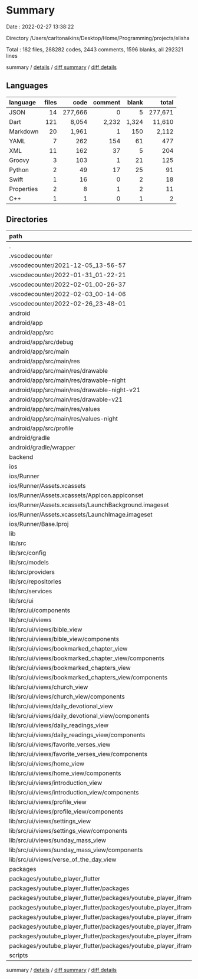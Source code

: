 # Summary

Date : 2022-02-27 13:38:22

Directory /Users/carltonaikins/Desktop/Home/Programming/projects/elisha

Total : 182 files,  288282 codes, 2443 comments, 1596 blanks, all 292321 lines

summary / [details](details.md) / [diff summary](diff.md) / [diff details](diff-details.md)

## Languages
| language | files | code | comment | blank | total |
| :--- | ---: | ---: | ---: | ---: | ---: |
| JSON | 14 | 277,666 | 0 | 5 | 277,671 |
| Dart | 121 | 8,054 | 2,232 | 1,324 | 11,610 |
| Markdown | 20 | 1,961 | 1 | 150 | 2,112 |
| YAML | 7 | 262 | 154 | 61 | 477 |
| XML | 11 | 162 | 37 | 5 | 204 |
| Groovy | 3 | 103 | 1 | 21 | 125 |
| Python | 2 | 49 | 17 | 25 | 91 |
| Swift | 1 | 16 | 0 | 2 | 18 |
| Properties | 2 | 8 | 1 | 2 | 11 |
| C++ | 1 | 1 | 0 | 1 | 2 |

## Directories
| path | files | code | comment | blank | total |
| :--- | ---: | ---: | ---: | ---: | ---: |
| . | 182 | 288,282 | 2,443 | 1,596 | 292,321 |
| .vscodecounter | 22 | 1,889 | 0 | 117 | 2,006 |
| .vscodecounter/2021-12-05_13-56-57 | 2 | 246 | 0 | 13 | 259 |
| .vscodecounter/2022-01-31_01-22-21 | 5 | 495 | 0 | 26 | 521 |
| .vscodecounter/2022-02-01_00-26-37 | 5 | 356 | 0 | 26 | 382 |
| .vscodecounter/2022-02-03_00-14-06 | 5 | 373 | 0 | 26 | 399 |
| .vscodecounter/2022-02-26_23-48-01 | 5 | 419 | 0 | 26 | 445 |
| android | 15 | 252 | 37 | 27 | 316 |
| android/app | 11 | 207 | 36 | 16 | 259 |
| android/app/src | 9 | 94 | 35 | 4 | 133 |
| android/app/src/debug | 1 | 6 | 3 | 1 | 10 |
| android/app/src/main | 7 | 79 | 29 | 2 | 110 |
| android/app/src/main/res | 6 | 44 | 18 | 0 | 62 |
| android/app/src/main/res/drawable | 1 | 6 | 0 | 0 | 6 |
| android/app/src/main/res/drawable-night | 1 | 6 | 0 | 0 | 6 |
| android/app/src/main/res/drawable-night-v21 | 1 | 6 | 0 | 0 | 6 |
| android/app/src/main/res/drawable-v21 | 1 | 6 | 0 | 0 | 6 |
| android/app/src/main/res/values | 1 | 10 | 9 | 0 | 19 |
| android/app/src/main/res/values-night | 1 | 10 | 9 | 0 | 19 |
| android/app/src/profile | 1 | 9 | 3 | 1 | 13 |
| android/gradle | 1 | 5 | 1 | 1 | 7 |
| android/gradle/wrapper | 1 | 5 | 1 | 1 | 7 |
| backend | 5 | 277,405 | 0 | 1 | 277,406 |
| ios | 8 | 285 | 2 | 9 | 296 |
| ios/Runner | 8 | 285 | 2 | 9 | 296 |
| ios/Runner/Assets.xcassets | 4 | 200 | 0 | 5 | 205 |
| ios/Runner/Assets.xcassets/AppIcon.appiconset | 1 | 122 | 0 | 1 | 123 |
| ios/Runner/Assets.xcassets/LaunchBackground.imageset | 1 | 52 | 0 | 1 | 53 |
| ios/Runner/Assets.xcassets/LaunchImage.imageset | 2 | 26 | 0 | 3 | 29 |
| ios/Runner/Base.lproj | 2 | 68 | 2 | 1 | 71 |
| lib | 105 | 6,918 | 1,819 | 1,101 | 9,838 |
| lib/src | 104 | 6,855 | 1,802 | 1,087 | 9,744 |
| lib/src/config | 3 | 121 | 51 | 19 | 191 |
| lib/src/models | 11 | 703 | 187 | 161 | 1,051 |
| lib/src/providers | 22 | 147 | 375 | 105 | 627 |
| lib/src/repositories | 6 | 675 | 113 | 147 | 935 |
| lib/src/services | 7 | 407 | 125 | 119 | 651 |
| lib/src/ui | 55 | 4,802 | 951 | 536 | 6,289 |
| lib/src/ui/components | 12 | 895 | 218 | 105 | 1,218 |
| lib/src/ui/views | 43 | 3,907 | 733 | 431 | 5,071 |
| lib/src/ui/views/bible_view | 2 | 844 | 36 | 69 | 949 |
| lib/src/ui/views/bible_view/components | 1 | 46 | 19 | 9 | 74 |
| lib/src/ui/views/bookmarked_chapter_view | 2 | 137 | 34 | 16 | 187 |
| lib/src/ui/views/bookmarked_chapter_view/components | 1 | 30 | 17 | 7 | 54 |
| lib/src/ui/views/bookmarked_chapters_view | 3 | 188 | 51 | 21 | 260 |
| lib/src/ui/views/bookmarked_chapters_view/components | 2 | 67 | 34 | 11 | 112 |
| lib/src/ui/views/church_view | 3 | 150 | 51 | 23 | 224 |
| lib/src/ui/views/church_view/components | 2 | 79 | 34 | 10 | 123 |
| lib/src/ui/views/daily_devotional_view | 2 | 103 | 34 | 13 | 150 |
| lib/src/ui/views/daily_devotional_view/components | 1 | 11 | 17 | 4 | 32 |
| lib/src/ui/views/daily_readings_view | 2 | 149 | 34 | 16 | 199 |
| lib/src/ui/views/daily_readings_view/components | 1 | 15 | 17 | 4 | 36 |
| lib/src/ui/views/favorite_verses_view | 3 | 173 | 51 | 29 | 253 |
| lib/src/ui/views/favorite_verses_view/components | 2 | 115 | 34 | 20 | 169 |
| lib/src/ui/views/home_view | 2 | 161 | 34 | 26 | 221 |
| lib/src/ui/views/home_view/components | 1 | 35 | 17 | 8 | 60 |
| lib/src/ui/views/introduction_view | 4 | 472 | 68 | 41 | 581 |
| lib/src/ui/views/introduction_view/components | 3 | 90 | 51 | 15 | 156 |
| lib/src/ui/views/profile_view | 8 | 300 | 136 | 44 | 480 |
| lib/src/ui/views/profile_view/components | 7 | 232 | 119 | 37 | 388 |
| lib/src/ui/views/settings_view | 6 | 600 | 102 | 43 | 745 |
| lib/src/ui/views/settings_view/components | 5 | 539 | 85 | 37 | 661 |
| lib/src/ui/views/sunday_mass_view | 3 | 233 | 51 | 37 | 321 |
| lib/src/ui/views/sunday_mass_view/components | 2 | 135 | 34 | 15 | 184 |
| lib/src/ui/views/verse_of_the_day_view | 1 | 227 | 17 | 26 | 270 |
| packages | 19 | 1,289 | 433 | 245 | 1,967 |
| packages/youtube_player_flutter | 19 | 1,289 | 433 | 245 | 1,967 |
| packages/youtube_player_flutter/packages | 17 | 1,152 | 413 | 227 | 1,792 |
| packages/youtube_player_flutter/packages/youtube_player_iframe | 17 | 1,152 | 413 | 227 | 1,792 |
| packages/youtube_player_flutter/packages/youtube_player_iframe/lib | 16 | 1,136 | 413 | 223 | 1,772 |
| packages/youtube_player_flutter/packages/youtube_player_iframe/lib/src | 15 | 1,098 | 395 | 213 | 1,706 |
| packages/youtube_player_flutter/packages/youtube_player_iframe/lib/src/enums | 5 | 70 | 63 | 39 | 172 |
| packages/youtube_player_flutter/packages/youtube_player_iframe/lib/src/helpers | 3 | 227 | 31 | 28 | 286 |
| packages/youtube_player_flutter/packages/youtube_player_iframe/lib/src/players | 3 | 507 | 30 | 54 | 591 |
| scripts | 2 | 49 | 17 | 25 | 91 |

summary / [details](details.md) / [diff summary](diff.md) / [diff details](diff-details.md)